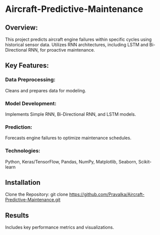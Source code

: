 # Aircraft-Predictive-Maintenance

## Overview: 
This project predicts aircraft engine failures within specific cycles using historical sensor data. Utilizes RNN architectures, including LSTM and Bi-Directional RNN, for proactive maintenance.

## Key Features:
### Data Preprocessing:
Cleans and prepares data for modeling.
### Model Development: 
Implements Simple RNN, Bi-Directional RNN, and LSTM models.
### Prediction:
Forecasts engine failures to optimize maintenance schedules.
### Technologies:
Python, Keras/TensorFlow, Pandas, NumPy, Matplotlib, Seaborn, Scikit-learn

## Installation
Clone the Repository: git clone https://github.com/Pravalka/Aircraft-Predictive-Maintenance.git

## Results
Includes key performance metrics and visualizations.

